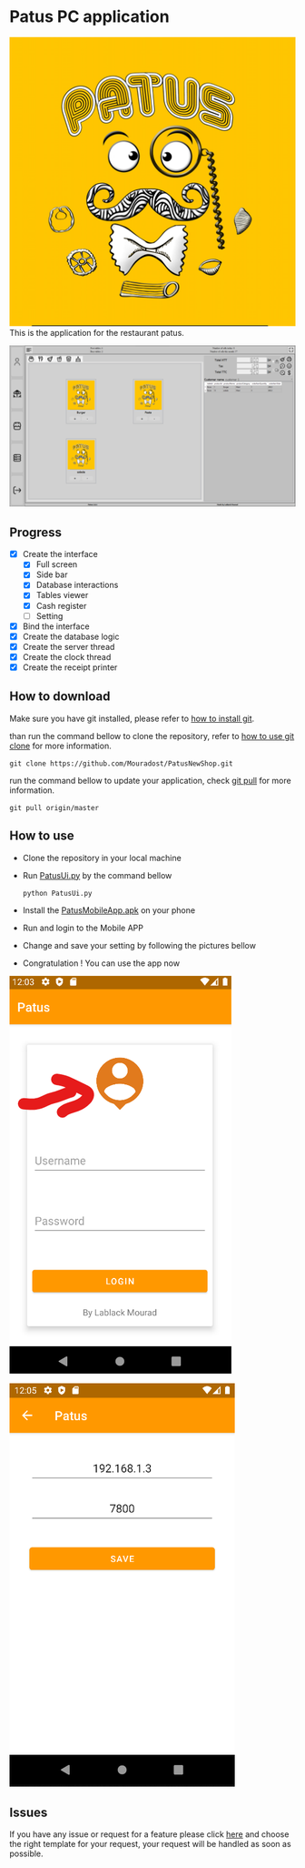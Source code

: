 # Patus PC application

![Patus](patus_logo.jpg)
This is the application for the restaurant patus.

![App](App.png)

## Progress

- [x] Create the interface
  - [x] Full screen
  - [x] Side bar
  - [x] Database interactions
  - [x] Tables viewer
  - [x] Cash register
  - [ ] Setting
- [x] Bind the interface
- [x] Create the database logic
- [x] Create the server thread
- [x] Create the clock thread
- [x] Create the receipt printer

## How to download

Make sure you have git installed, please refer to [how to install git](https://github.com/git-guides/install-git).

than run the command bellow to clone the repository, refer to [how to use git clone](https://github.com/git-guides/git-clone) for more information.

```git
git clone https://github.com/Mouradost/PatusNewShop.git
```

run the command bellow to update your application, check [git pull](https://github.com/git-guides/git-pull) for more information.

```git
git pull origin/master
```

## How to use

- Clone the repository in your local machine
- Run [PatusUi.py](PatusUi.py) by the command bellow

  ```cmd
  python PatusUi.py
  ```

- Install the [PatusMobileApp.apk](MobileAPP/PatusMobileApp.apk) on your phone
- Run and login to the Mobile APP
- Change and save your setting by following the pictures bellow
- Congratulation ! You can use the app now

![Access Setting](MobileAPP/setting_0.png)

![Access Setting](MobileAPP/setting1.png)

## Issues

If you have any issue or request for a feature please click [here](https://github.com/Mouradost/PatusNewShop/issues/new) and choose the right template for your request, your request will be handled as soon as possible.
